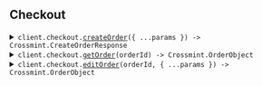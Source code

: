 ## Checkout

<details><summary> <code>client.checkout.<a href="./src/api/resources/checkout/client/Client.ts">createOrder</a>({ ...params }) -> Crossmint.CreateOrderResponse</code> </summary>

<dl>

<dd>

#### 📝 Description

<dl>

<dd>

<dl>

<dd>

Creates a new order that can be used to complete a headless checkout.

</dd>

</dl>

</dd>

</dl>

#### 🔌 Usage

<dl>

<dd>

<dl>

<dd>

```ts
await client.checkout.createOrder({
    payment: {
        method: Crossmint.PaymentZeroMethod.ArbitrumSepolia,
        currency: Crossmint.PaymentZeroCurrency.Eth,
    },
    lineItems: {
        collectionLocator: "crossmint:<collectionId>",
    },
});
```

</dd>

</dl>

</dd>

</dl>

#### ⚙️ Parameters

<dl>

<dd>

<dl>

<dd>

**request: `Crossmint.CheckoutCreateOrderRequest`**

</dd>

</dl>

<dl>

<dd>

**requestOptions: `Checkout.RequestOptions`**

</dd>

</dl>

</dd>

</dl>

</dd>

</dl>
</details>

<details><summary> <code>client.checkout.<a href="./src/api/resources/checkout/client/Client.ts">getOrder</a>(orderId) -> Crossmint.OrderObject</code> </summary>

<dl>

<dd>

#### 📝 Description

<dl>

<dd>

<dl>

<dd>

Get specific order by ID

</dd>

</dl>

</dd>

</dl>

#### 🔌 Usage

<dl>

<dd>

<dl>

<dd>

```ts
await client.checkout.getOrder("orderId");
```

</dd>

</dl>

</dd>

</dl>

#### ⚙️ Parameters

<dl>

<dd>

<dl>

<dd>

**orderId: `string`**

This is the identifier for the order with UUID format.

**Example:** `9c82ef99-617f-497d-9abb-fd355291681b`

</dd>

</dl>

<dl>

<dd>

**requestOptions: `Checkout.RequestOptions`**

</dd>

</dl>

</dd>

</dl>

</dd>

</dl>
</details>

<details><summary> <code>client.checkout.<a href="./src/api/resources/checkout/client/Client.ts">editOrder</a>(orderId, { ...params }) -> Crossmint.OrderObject</code> </summary>

<dl>

<dd>

#### 📝 Description

<dl>

<dd>

<dl>

<dd>

Edit an existing order. You can update the recipient, the payment method, and/or the locale.

</dd>

</dl>

</dd>

</dl>

#### 🔌 Usage

<dl>

<dd>

<dl>

<dd>

```ts
await client.checkout.editOrder("orderId");
```

</dd>

</dl>

</dd>

</dl>

#### ⚙️ Parameters

<dl>

<dd>

<dl>

<dd>

**orderId: `string`**

This is the identifier for the order with UUID format.

**Example:** `9c82ef99-617f-497d-9abb-fd355291681b`

</dd>

</dl>

<dl>

<dd>

**request: `Crossmint.OrderDto`**

</dd>

</dl>

<dl>

<dd>

**requestOptions: `Checkout.RequestOptions`**

</dd>

</dl>

</dd>

</dl>

</dd>

</dl>
</details>
